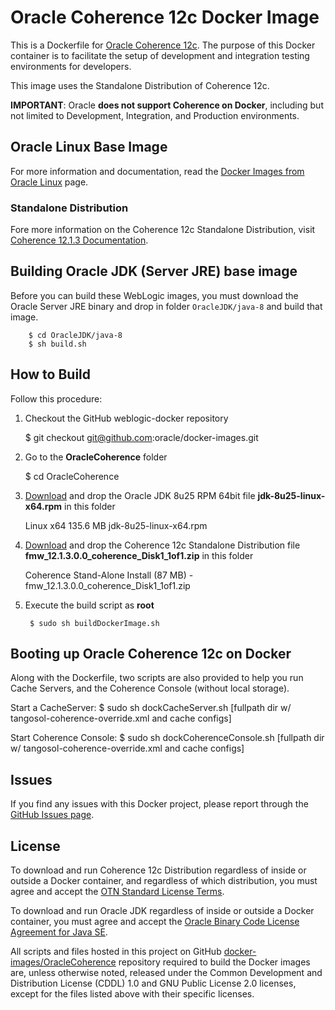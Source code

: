 # Oracle Coherence 12c Docker Image

This is a Dockerfile for [Oracle Coherence 12c](http://www.oracle.com/technetwork/middleware/coherence/overview/index.html). The purpose of this Docker container is to facilitate the setup of development and integration testing environments for developers.

This image uses the Standalone Distribution of Coherence 12c.

**IMPORTANT**: Oracle **does not support Coherence on Docker**, including but not limited to Development, Integration, and Production environments.

## Oracle Linux Base Image
For more information and documentation, read the [Docker Images from Oracle Linux](https://registry.hub.docker.com/_/oraclelinux/) page.

### Standalone Distribution
Fore more information on the Coherence 12c Standalone Distribution, visit [Coherence 12.1.3 Documentation](http://docs.oracle.com/middleware/1213/coherence/index.html).

## Building Oracle JDK (Server JRE) base image
Before you can build these WebLogic images, you must download the Oracle Server JRE binary and drop in folder `OracleJDK/java-8` and build that image.

        $ cd OracleJDK/java-8
        $ sh build.sh

## How to Build

Follow this procedure:

1. Checkout the GitHub weblogic-docker repository

	$ git checkout git@github.com:oracle/docker-images.git

2. Go to the **OracleCoherence** folder

	$ cd OracleCoherence 

3. [Download](http://www.oracle.com/technetwork/java/javase/downloads/jdk8-downloads-2133151.html) and drop the Oracle JDK 8u25 RPM 64bit file **jdk-8u25-linux-x64.rpm** in this folder

	Linux x64	135.6 MB  	jdk-8u25-linux-x64.rpm

4. [Download](http://www.oracle.com/technetwork/middleware/coherence/downloads/index.html) and drop the Coherence 12c Standalone Distribution file **fmw_12.1.3.0.0_coherence_Disk1_1of1.zip** in this folder

	Coherence Stand-Alone Install  (87 MB) - fmw_12.1.3.0.0_coherence_Disk1_1of1.zip

5. Execute the build script as **root**

        $ sudo sh buildDockerImage.sh

## Booting up Oracle Coherence 12c on Docker

Along with the Dockerfile, two scripts are also provided to help you run Cache Servers, and the Coherence Console (without local storage).

Start a CacheServer:
	$ sudo sh dockCacheServer.sh [fullpath dir w/ tangosol-coherence-override.xml and cache configs]

Start Coherence Console:
	$ sudo sh dockCoherenceConsole.sh [fullpath dir w/ tangosol-coherence-override.xml and cache configs]

## Issues
If you find any issues with this Docker project, please report through the [GitHub Issues page](https://github.com/oracle/docker-images/issues).

## License
To download and run Coherence 12c Distribution regardless of inside or outside a Docker container, and regardless of which distribution, you must agree and accept the [OTN Standard License Terms](http://www.oracle.com/technetwork/licenses/standard-license-152015.html).

To download and run Oracle JDK regardless of inside or outside a Docker container, you must agree and accept the [Oracle Binary Code License Agreement for Java SE](http://www.oracle.com/technetwork/java/javase/terms/license/index.html).

All scripts and files hosted in this project on GitHub [docker-images/OracleCoherence](https://github.com/oracle/docker-images/OracleCoherence) repository required to build the Docker images are, unless otherwise noted, released under the Common Development and Distribution License (CDDL) 1.0 and GNU Public License 2.0 licenses, except for the files listed above with their specific licenses.
